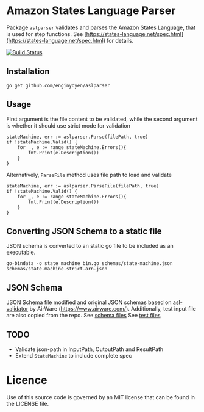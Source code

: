 # Amazon States Language Parser
Package `aslparser` validates and parses the Amazon States Language, that is used for step functions.
See [https://states-language.net/spec.html](https://states-language.net/spec.html) for details.

[![Build Status](https://travis-ci.com/enginyoyen/aslparser.svg?branch=master)](https://travis-ci.com/enginyoyen/aslparser)


## Installation 
```
go get github.com/enginyoyen/aslparser 
```

## Usage 
First argument is the file content to be validated, while the second argument is whether it should use strict mode for validation
```
stateMachine, err := aslparser.Parse(filePath, true)
if !stateMachine.Valid() {
	for _, e := range stateMachine.Errors(){
		fmt.Print(e.Description())
	}
}
```

Alternatively, `ParseFile` method uses file path to load and validate 

```
stateMachine, err := aslparser.ParseFile(filePath, true)
if !stateMachine.Valid() {
	for _, e := range stateMachine.Errors(){
		fmt.Print(e.Description())
	}
}
```

## Converting JSON Schema to a static file
JSON schema is converted to an static go file to be included as an executable.
```
go-bindata -o state_machine_bin.go schemas/state-machine.json schemas/state-machine-strict-arn.json

```

## JSON Schema 
JSON Schema file modified and original JSON schemas based on [asl-validator](https://github.com/airware/asl-validator) by AirWare (https://www.airware.com/). 
Additionally, test input file are also copied from the repo. 
See [schema files](https://github.com/airware/asl-validator/tree/master/src/schemas)
See [test files](https://github.com/airware/asl-validator/tree/master/src/__tests__/definitions)



## TODO 
- Validate json-path in InputPath, OutputPath and ResultPath
- Extend `StateMachine` to include complete spec


# Licence 
Use of this source code is governed by an MIT license that can be found in the LICENSE file.
